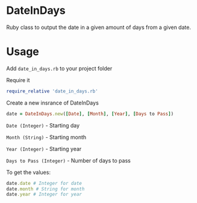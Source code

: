 # DateInDays
Ruby class to output the date in a given amount of days from a given date.

# Usage
Add `date_in_days.rb` to your project folder

Require it
```rb
require_relative 'date_in_days.rb'
```

Create a new insrance of DateInDays
```rb
date = DateInDays.new([Date], [Month], [Year], [Days to Pass])
```
`Date (Integer)` - Starting day

`Month (String)` - Starting month

`Year (Integer)` - Starting year

`Days to Pass (Integer)` - Number of days to pass

To get the values:
```rb
date.date # Integer for date
date.month # String for month
date.year # Integer for year
```
